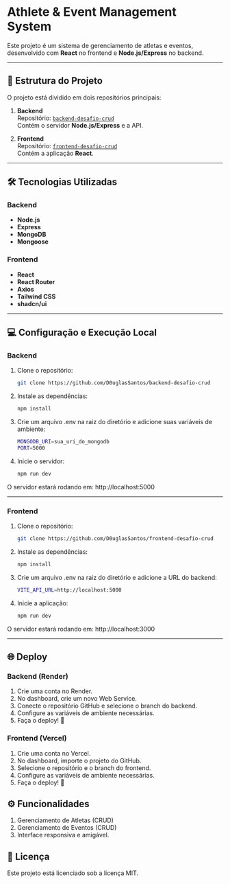 # **Athlete & Event Management System**

Este projeto é um sistema de gerenciamento de atletas e eventos, desenvolvido com **React** no frontend e **Node.js/Express** no backend.
 
---

## 📂 **Estrutura do Projeto**

O projeto está dividido em dois repositórios principais:

1. **Backend**  
   Repositório: [`backend-desafio-crud`](https://github.com/D0uglasSantos/backend-desafio-crud/tree/main)  
   Contém o servidor **Node.js/Express** e a API.  

2. **Frontend**  
   Repositório: [`frontend-desafio-crud`](https://github.com/D0uglasSantos/frontend-desafio-crud)  
   Contém a aplicação **React**.

---

## 🛠 **Tecnologias Utilizadas**

### **Backend**
- **Node.js**
- **Express**
- **MongoDB**
- **Mongoose**

### **Frontend**
- **React**
- **React Router**
- **Axios**
- **Tailwind CSS**
- **shadcn/ui**

---

## 💻 **Configuração e Execução Local**

### **Backend**

1. Clone o repositório:  
   ```bash
   git clone https://github.com/D0uglasSantos/backend-desafio-crud

2. Instale as dependências:  
   ```bash
   npm install

3. Crie um arquivo .env na raiz do diretório e adicione suas variáveis de ambiente:  
   ```bash
   MONGODB_URI=sua_uri_do_mongodb
   PORT=5000

4. Inicie o servidor: 
   ```bash
   npm run dev

O servidor estará rodando em:
http://localhost:5000


---

### **Frontend**

1. Clone o repositório:  
   ```bash
   git clone https://github.com/D0uglasSantos/frontend-desafio-crud

2. Instale as dependências:
   ```bash
   npm install

3. Crie um arquivo .env na raiz do diretório e adicione a URL do backend:
   ```bash
   VITE_API_URL=http://localhost:5000

4. Inicie a aplicação:  
   ```bash
   npm run dev

O servidor estará rodando em:
http://localhost:3000

---

## 🌐 **Deploy**

### **Backend (Render)**

1. Crie uma conta no Render.
2. No dashboard, crie um novo Web Service.
3. Conecte o repositório GitHub e selecione o branch do backend.
4. Configure as variáveis de ambiente necessárias.
5. Faça o deploy! 🎉

### **Frontend (Vercel)**

1. Crie uma conta no Vercel.
2. No dashboard, importe o projeto do GitHub.
3. Selecione o repositório e o branch do frontend.
4. Configure as variáveis de ambiente necessárias.
5. Faça o deploy! 🚀

## ⚙ **Funcionalidades**

1. Gerenciamento de Atletas (CRUD)
2. Gerenciamento de Eventos (CRUD)
3. Interface responsiva e amigável.

## 📜 **Licença**

Este projeto está licenciado sob a licença MIT.
